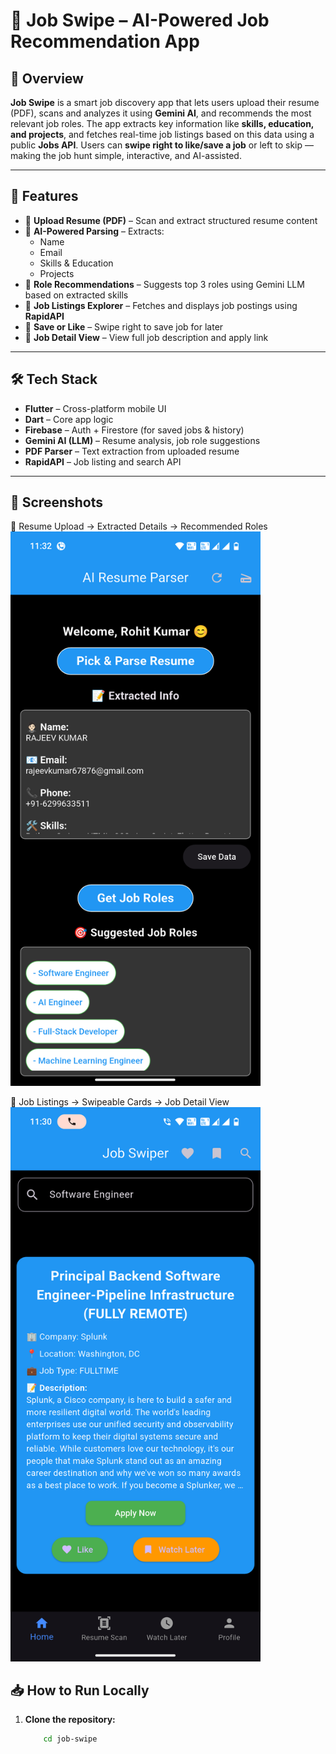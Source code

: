 # 🎯 Job Swipe – AI-Powered Job Recommendation App

## 📌 Overview
**Job Swipe** is a smart job discovery app that lets users upload their resume (PDF), scans and analyzes it using **Gemini AI**, and recommends the most relevant job roles. The app extracts key information like **skills, education, and projects**, and fetches real-time job listings based on this data using a public **Jobs API**. Users can **swipe right to like/save a job** or left to skip — making the job hunt simple, interactive, and AI-assisted.

---

## 🚀 Features

- 📄 **Upload Resume (PDF)** – Scan and extract structured resume content  
- 🤖 **AI-Powered Parsing** – Extracts:
  - Name
  - Email
  - Skills & Education
  - Projects  
- 🎯 **Role Recommendations** – Suggests top 3 roles using Gemini LLM based on extracted skills  
- 🧭 **Job Listings Explorer** – Fetches and displays job postings using **RapidAPI**  
- 💾 **Save or Like** – Swipe right to save job for later  
- 🔗 **Job Detail View** – View full job description and apply link

---

## 🛠️ Tech Stack

- **Flutter** – Cross-platform mobile UI  
- **Dart** – Core app logic  
- **Firebase** – Auth + Firestore (for saved jobs & history)  
- **Gemini AI (LLM)** – Resume analysis, job role suggestions  
- **PDF Parser** – Text extraction from uploaded resume  
- **RapidAPI** – Job listing and search API

---

## 📱 Screenshots

📍 Resume Upload → Extracted Details → Recommended Roles  
<img src="assets/resume_parser_screen.png" width="400"/>

📍 Job Listings → Swipeable Cards → Job Detail View  
<img src="assets/job_list_screen.png" width="400"/>



## 📥 How to Run Locally

1. **Clone the repository:**
   ```bash https://github.com/rohit8651/Job-Swipe.git
       cd job-swipe
